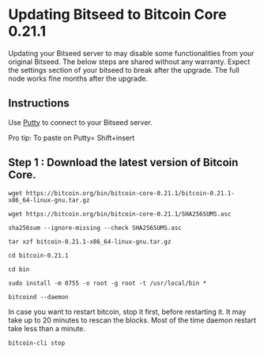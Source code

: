# Updating Bitseed to Bitcoin Core 0.21.1 

Updating your Bitseed server to may disable some functionalities from your original Bitseed.
The below steps are shared without any warranty. Expect the settings section of your bitseed to break after the upgrade.
The full node works fine months after the upgrade.

## Instructions

Use [Putty](https://www.putty.org/) to connect to your Bitseed server.

Pro tip: To paste on Putty= Shift+insert

## Step 1 : Download the latest version of Bitcoin Core.

```
wget https://bitcoin.org/bin/bitcoin-core-0.21.1/bitcoin-0.21.1-x86_64-linux-gnu.tar.gz
```
```
wget https://bitcoin.org/bin/bitcoin-core-0.21.1/SHA256SUMS.asc
```
```
sha256sum --ignore-missing --check SHA256SUMS.asc
```
```
tar xzf bitcoin-0.21.1-x86_64-linux-gnu.tar.gz
```
```
cd bitcoin-0.21.1
```
```
cd bin
```
```
sudo install -m 0755 -o root -g root -t /usr/local/bin *
```
```
bitcoind --daemon
```
In case you want to restart bitcoin, stop it first, before restarting it. It may take up to 20 minutes to rescan the blocks. Most of the time daemon restart take less than a minute.
```
bitcoin-cli stop
